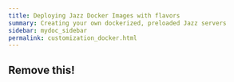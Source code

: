 ```yaml
---
title: Deploying Jazz Docker Images with flavors
summary: Creating your own dockerized, preloaded Jazz servers
sidebar: mydoc_sidebar
permalink: customization_docker.html
---
```


## Remove this!
